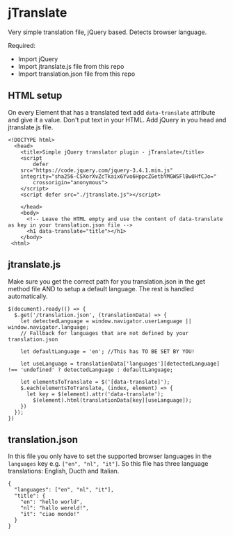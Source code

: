 # jTranslate
Very simple translation file, jQuery based. Detects browser language.

Required:
- Import jQuery
- Import jtranslate.js file from this repo
- Import translation.json file from this repo

## HTML setup
On every Element that has a translated text add `data-translate` attribute and give it a value. Don't put text in your HTML.
Add jQuery in you head and jtranslate.js file.
```
<!DOCTYPE html>
  <head>
    <title>Simple jQuery translator plugin - jTranslate</title>
    <script
        defer
	src="https://code.jquery.com/jquery-3.4.1.min.js"
	integrity="sha256-CSXorXvZcTkaix6Yvo6HppcZGetbYMGWSFlBw8HfCJo="
        crossorigin="anonymous">
    </script>
    <script defer src="./jtranslate.js"></script>
    
    </head>
    <body>
      <!-- Leave the HTML empty and use the content of data-translate as key in your translation.json file -->
      <h1 data-translate="title"></h1>
    </body>
 <html>
  ```
## jtranslate.js
Make sure you get the correct path for you translation.json in the get method file AND to setup a default language.
The rest is handled automatically.
```
$(document).ready(() => {
  $.get('/translation.json', (translationData) => {
    let detectedLanguage = window.navigator.userLanguage || window.navigator.language;
    // Fallback for languages that are not defined by your translation.json
    
    let defaultLanguage = 'en'; //This has TO BE SET BY YOU! 

    let useLanguage = translationData['languages'][detectedLanguage] !== 'undefined' ? detectedLanguage : defaultLanguage;
    
    let elementsToTranslate = $('[data-translate]');
    $.each(elementsToTranslate, (index, element) => {
      let key = $(element).attr('data-translate');
        $(element).html(translationData[key][useLanguage]);
    })
  });
})
```

## translation.json
In this file you only have to set the supported browser languages in the `languages` key e.g. `["en", "nl", "it"]`.
So this file has three language translations: English, Ducth and Italian.
```
{
  "languages": ["en", "nl", "it"],
  "title": {
    "en": "hello world",
    "nl": "hallo wereld!",
    "it": "ciao mondo!"
  }
}
```
